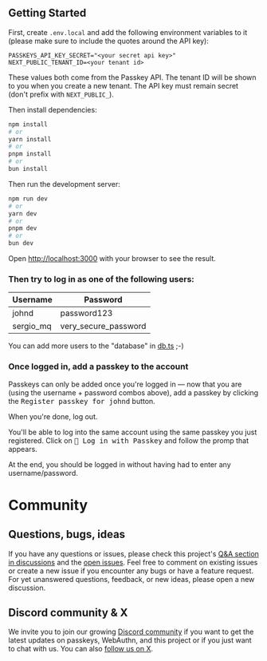 ## Getting Started

First, create `.env.local` and add the following environment variables to it (please make sure to include the quotes around the API key):

```
PASSKEYS_API_KEY_SECRET="<your secret api key>"
NEXT_PUBLIC_TENANT_ID=<your tenant id>
```

These values both come from the Passkey API. The tenant ID will be shown to you when you create a new tenant. The API key must remain secret (don't prefix with `NEXT_PUBLIC_`).

Then install dependencies:

```bash
npm install
# or
yarn install
# or
pnpm install
# or
bun install
```

Then run the development server:

```bash
npm run dev
# or
yarn dev
# or
pnpm dev
# or
bun dev
```

Open [http://localhost:3000](http://localhost:3000) with your browser to see the result.

### Then try to log in as one of the following users:

| Username  | Password             |
| --------- | -------------------- |
| johnd     | password123          |
| sergio_mq | very_secure_password |

You can add more users to the "database" in [db.ts](./db.ts) ;-)

### Once logged in, add a passkey to the account

Passkeys can only be added once you're logged in &mdash; now that you are (using the username + password combos above), add a passkey by clicking the <kbd>Register passkey for johnd</kbd> button.

When you're done, log out.

You'll be able to log into the same account using the same passkey you just registered. Click on <kbd>🔑 Log in with Passkey</kbd> and follow the promp that appears.

At the end, you should be logged in without having had to enter any username/password.

# Community

## Questions, bugs, ideas

If you have any questions or issues, please check this project's [Q&A section in discussions](https://github.com/teamhanko/hanko/discussions/categories/q-a) and the [open issues](https://github.com/teamhanko/hanko/issues). Feel free to comment on existing issues or create a new issue if you encounter any bugs or have a feature request. For yet unanswered questions, feedback, or new ideas, please open a new discussion.

## Discord community & X

We invite you to join our growing [Discord community](https://www.hanko.io/community) if you want to get the latest updates on passkeys, WebAuthn, and this project or if you just want to chat with us. You can also [follow us on X](https://x.com/hanko_io).
